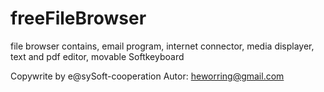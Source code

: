 # freeFileBrowser
file browser contains, email program, internet connector, media displayer, text and pdf editor, movable Softkeyboard

Copywrite by e@sySoft-cooperation
Autor: heworring@gmail.com
